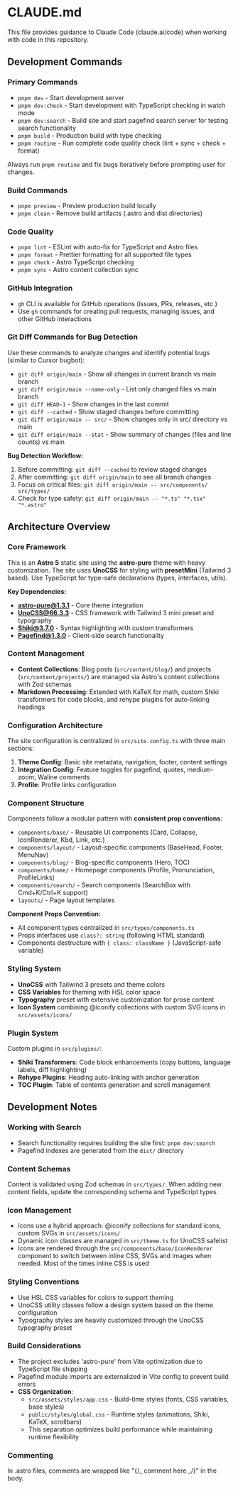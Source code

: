 # CLAUDE.md

This file provides guidance to Claude Code (claude.ai/code) when working with code in this
repository.

## Development Commands

### Primary Commands

- `pnpm dev` - Start development server
- `pnpm dev:check` - Start development with TypeScript checking in watch mode
- `pnpm dev:search` - Build site and start pagefind search server for testing search functionality
- `pnpm build` - Production build with type checking
- `pnpm routine` - Run complete code quality check (lint + sync + check + format)

Always run `pnpm routine` and fix bugs iteratively before prompting user for changes.

### Build Commands

- `pnpm preview` - Preview production build locally
- `pnpm clean` - Remove build artifacts (.astro and dist directories)

### Code Quality

- `pnpm lint` - ESLint with auto-fix for TypeScript and Astro files
- `pnpm format` - Prettier formatting for all supported file types
- `pnpm check` - Astro TypeScript checking
- `pnpm sync` - Astro content collection sync

### GitHub Integration

- `gh` CLI is available for GitHub operations (issues, PRs, releases, etc.)
- Use `gh` commands for creating pull requests, managing issues, and other GitHub interactions

### Git Diff Commands for Bug Detection

Use these commands to analyze changes and identify potential bugs (similar to Cursor bugbot):

- `git diff origin/main` - Show all changes in current branch vs main branch
- `git diff origin/main --name-only` - List only changed files vs main branch
- `git diff HEAD~1` - Show changes in the last commit
- `git diff --cached` - Show staged changes before committing
- `git diff origin/main -- src/` - Show changes only in src/ directory vs main
- `git diff origin/main --stat` - Show summary of changes (files and line counts) vs main

**Bug Detection Workflow:**

1. Before committing: `git diff --cached` to review staged changes
2. After committing: `git diff origin/main` to see all branch changes
3. Focus on critical files: `git diff origin/main -- src/components/ src/types/`
4. Check for type safety: `git diff origin/main -- "*.ts" "*.tsx" "*.astro"`

## Architecture Overview

### Core Framework

This is an **Astro 5** static site using the **astro-pure** theme with heavy customization. The site
uses **UnoCSS** for styling with **presetMini** (Tailwind 3 based). Use TypeScript for type-safe
declarations (types, interfaces, utils).

**Key Dependencies:**

- **astro-pure@1.3.1** - Core theme integration
- **UnoCSS@66.3.3** - CSS framework with Tailwind 3 mini preset and typography
- **Shiki@3.7.0** - Syntax highlighting with custom transformers
- **Pagefind@1.3.0** - Client-side search functionality

### Content Management

- **Content Collections**: Blog posts (`src/content/blog/`) and projects (`src/content/projects/`)
  are managed via Astro's content collections with Zod schemas
- **Markdown Processing**: Extended with KaTeX for math, custom Shiki transformers for code blocks,
  and rehype plugins for auto-linking headings

### Configuration Architecture

The site configuration is centralized in `src/site.config.ts` with three main sections:

1. **Theme Config**: Basic site metadata, navigation, footer, content settings
2. **Integration Config**: Feature toggles for pagefind, quotes, medium-zoom, Waline comments
3. **Profile**: Profile links configuration

### Component Structure

Components follow a modular pattern with **consistent prop conventions**:

- `components/base/` - Reusable UI components (Card, Collapse, IconRenderer, Kbd, Link, etc.)
- `components/layout/` - Layout-specific components (BaseHead, Footer, MenuNav)
- `components/blog/` - Blog-specific components (Hero, TOC)
- `components/home/` - Homepage components (Profile, Pronunciation, ProfileLinks)
- `components/search/` - Search components (SearchBox with Cmd+K/Ctrl+K support)
- `layouts/` - Page layout templates

**Component Props Convention:**

- All component types centralized in `src/types/components.ts`
- Props interfaces use `class?: string` (following HTML standard)
- Components destructure with `{ class: className }` (JavaScript-safe variable)

### Styling System

- **UnoCSS** with Tailwind 3 presets and theme colors
- **CSS Variables** for theming with HSL color space
- **Typography** preset with extensive customization for prose content
- **Icon System** combining @iconify collections with custom SVG icons in `src/assets/icons/`

### Plugin System

Custom plugins in `src/plugins/`:

- **Shiki Transformers**: Code block enhancements (copy buttons, language labels, diff highlighting)
- **Rehype Plugins**: Heading auto-linking with anchor generation
- **TOC Plugin**: Table of contents generation and scroll management

## Development Notes

### Working with Search

- Search functionality requires building the site first: `pnpm dev:search`
- Pagefind indexes are generated from the `dist/` directory

### Content Schemas

Content is validated using Zod schemas in `src/types/`. When adding new content fields, update the
corresponding schema and TypeScript types.

### Icon Management

- Icons use a hybrid approach: @iconify collections for standard icons, custom SVGs in
  `src/assets/icons/`
- Dynamic icon classes are managed in `src/theme.ts` for UnoCSS safelist
- Icons are rendered through the `src/components/base/IconRenderer` component to switch between
  inline CSS, SVGs and images when needed. Most of the times inline CSS is used

### Styling Conventions

- Use HSL CSS variables for colors to support theming
- UnoCSS utility classes follow a design system based on the theme configuration
- Typography styles are heavily customized through the UnoCSS typography preset

### Build Considerations

- The project excludes 'astro-pure' from Vite optimization due to TypeScript file shipping
- Pagefind module imports are externalized in Vite config to prevent build errors
- **CSS Organization**:
  - `src/assets/styles/app.css` - Build-time styles (fonts, CSS variables, base styles)
  - `public/styles/global.css` - Runtime styles (animations, Shiki, KaTeX, scrollbars)
  - This separation optimizes build performance while maintaining runtime flexibility

### Commenting

In .astro files, comments are wrapped like "{/_ comment here _/}" in the body.
